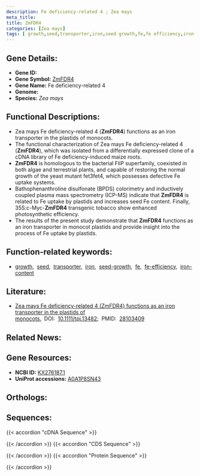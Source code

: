```yaml
---
description: Fe deficiency-related 4 ; Zea mays
meta_title:
title: ZmFDR4
categories: [Zea mays]
tags: [ growth,seed,transporter,iron,seed growth,fe,fe efficiency,iron content ]
---
```


## Gene Details:
- **Gene ID:** []()
- **Gene Symbol:** <u>ZmFDR4</u>
- **Gene Name:** Fe deficiency-related 4
- **Genome:** []()
- **Species:** *Zea mays*

## Functional Descriptions:
   - Zea mays Fe deficiency-related 4 (**ZmFDR4**) functions as an iron transporter in the plastids of monocots.
   - The functional characterization of Zea mays Fe deficiency-related 4 (**ZmFDR4**), which was isolated from a differentially expressed clone of a cDNA library of Fe deficiency-induced maize roots.
   - **ZmFDR4** is homologous to the bacterial FliP superfamily, coexisted in both algae and terrestrial plants, and capable of restoring the normal growth of the yeast mutant fet3fet4, which possesses defective Fe uptake systems.
   - Bathophenanthroline disulfonate (BPDS) colorimetry and inductively coupled plasma mass spectrometry (ICP-MS) indicate that **ZmFDR4** is related to Fe uptake by plastids and increases seed Fe content. Finally, 35S:c-Myc-**ZmFDR4** transgenic tobacco show enhanced photosynthetic efficiency.
   - The results of the present study demonstrate that **ZmFDR4** functions as an iron transporter in monocot plastids and provide insight into the process of Fe uptake by plastids.

## Function-related keywords:
   - [growth](/tags/growth/),&nbsp;&nbsp;[seed](/tags/seed/),&nbsp;&nbsp;[transporter](/tags/transporter/),&nbsp;&nbsp;[iron](/tags/iron/),&nbsp;&nbsp;[seed-growth](/tags/seed-growth/),&nbsp;&nbsp;[fe](/tags/fe/),&nbsp;&nbsp;[fe-efficiency](/tags/fe-efficiency/),&nbsp;&nbsp;[iron-content](/tags/iron-content/)

## Literature:
   - [Zea mays Fe deficiency-related 4 (ZmFDR4) functions as an iron transporter in the plastids of monocots.](https://doi.org/10.1111/tpj.13482)&nbsp;&nbsp;DOI:&nbsp;&nbsp;[10.1111/tpj.13482](https://doi.org/10.1111/tpj.13482);&nbsp;&nbsp;PMID:&nbsp;&nbsp;[28103409](https://pubmed.ncbi.nlm.nih.gov/28103409/)

## Related News:

## Gene Resources:
- **NCBI ID:**  [KX276187.1](https://www.ncbi.nlm.nih.gov/gene/?term=KX276187.1)
- **UniProt accessions:**  [A0A1P8SN43](https://www.uniprot.org/uniprotkb/A0A1P8SN43/entry)

## Orthologs:

## Sequences:
{{< accordion "cDNA Sequence" >}}

{{< /accordion >}}
{{< accordion "CDS Sequence" >}}

{{< /accordion >}}
{{< accordion "Protein Sequence" >}}

{{< /accordion >}}
